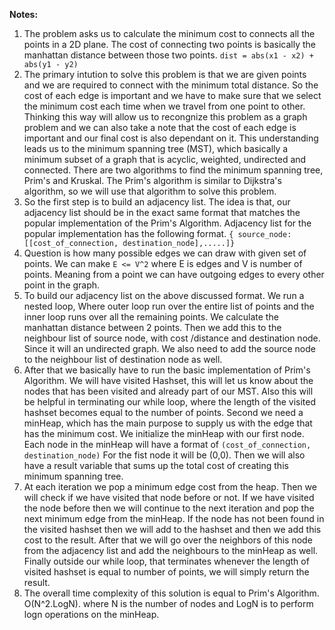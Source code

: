 **Notes:**

1. The problem asks us to calculate the minimum cost to connects all the points in a 2D plane. The cost of connecting two points is basically the manhattan distance between those two points. `dist = abs(x1 - x2) + abs(y1 - y2)`
2. The primary intution to solve this problem is that we are given points and we are required to connect with the minimum total distance. So the cost of each edge is important and we have to make sure that we select the minimum cost each time when we travel from one point to other. Thinking this way will allow us to recongnize this problem as a graph problem and we can also take a note that the cost of each edge is important and our final cost is also dependant on it. This understanding leads us to the minimum spanning tree (MST), which basically a minimum subset of a graph that is acyclic, weighted, undirected and connected. There are two algorithms to find the minimum spanning tree, Prim's and Kruskal. The Prim's algorithm is similar to Dijkstra's algorithm, so we will use that algorithm to solve this problem.
3. So the first step is to build an adjacency list. The idea is that, our adjacency list should be in the exact same format that matches the popular implementation of the Prim's Algorithm. Adjacency list for the popular implementation has the following format.								 `{ source_node: [[cost_of_connection, destination_node],.....]}`
4. Question is how many possible edges we can draw with given set of points. We can make `E <= V^2` where E is edges and V is number of points. Meaning from a point we can have outgoing edges to every other point in the graph.
5. To build our adjacency list on the above discussed format. We run a nested loop, Where outer loop run over the entire list of points and the inner loop runs over all the remaining points. We calculate the manhattan distance between 2 points. Then we add this to the neighbour list of source node, with cost /distance and destination node. Since it will an undirected graph. We also need to add the source node to the neighbour list of destination node as well.
6. After that we basically have to run the basic implementation of Prim's Algorithm. We will have visited Hashset, this will let us know about the nodes that has been visited and already part of our MST. Also this will be helpful in terminating our while loop, where the length of the visited hashset becomes equal to the number of points. Second we need a minHeap, which has the main purpose to supply us with the edge that has the minimum cost. We initialize the minHeap with our first node. Each node in the minHeap will have a format of `(cost_of_connection, destination_node)` For the fist node it will be (0,0). Then we will also have a result variable that sums up the total cost of creating this minimum spanning tree.
7. At each iteration we pop a minimum edge cost from the heap. Then we will check if we have visited that node before or not. If we have visited the node before then we will continue to the next iteration and pop the next minimum edge from the minHeap. If the node has not been found in the visited hashset then we will add to the hashset and then we add this cost to the result. After that we will go over the neighbors of this node from the adjacency list and add the neighbours to the minHeap as well. Finally outside our while loop, that terminates whenever the length of visited hashset is equal to number of points, we will simply return the result.
8. The overall time complexity of this solution is equal to Prim's Algorithm. O(N^2.LogN). where N is the number of nodes and LogN is to perform logn operations on the minHeap.
